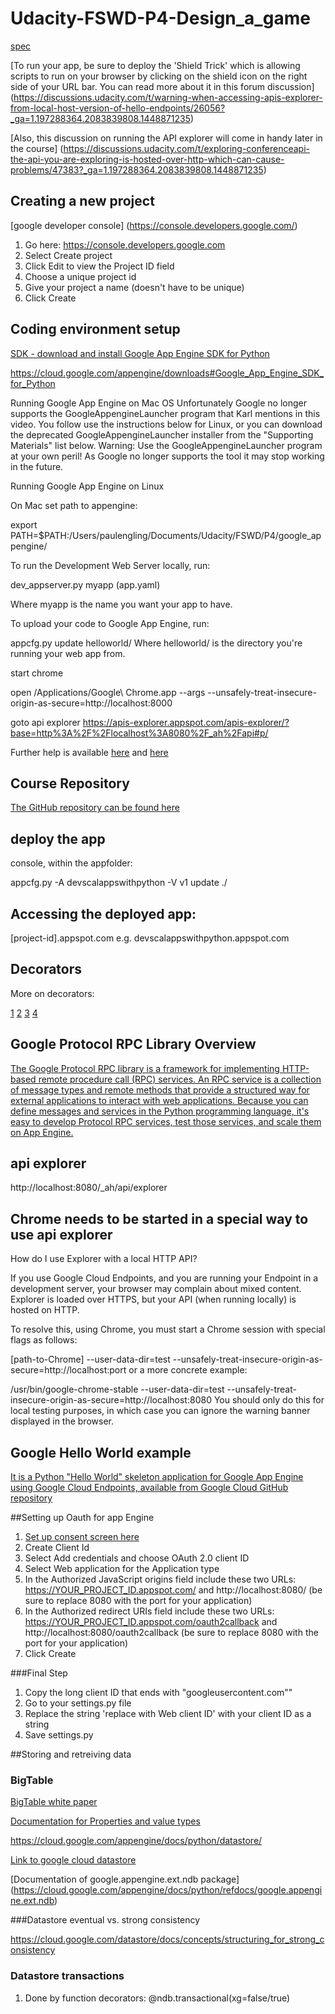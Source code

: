 # Udacity-FSWD-P4-Design_a_game

[spec](https://review.udacity.com/#!/rubrics/144/view)

[To run your app, be sure to deploy the 'Shield Trick' which is allowing scripts to run on your browser by clicking on the shield icon on the right side of your URL bar. You can read more about it in this forum discussion] (https://discussions.udacity.com/t/warning-when-accessing-apis-explorer-from-local-host-version-of-hello-endpoints/26056?_ga=1.197288364.2083839808.1448871235)

[Also, this discussion on running the API explorer will come in handy later in the course]
(https://discussions.udacity.com/t/exploring-conferenceapi-the-api-you-are-exploring-is-hosted-over-http-which-can-cause-problems/47383?_ga=1.197288364.2083839808.1448871235)


## Creating a new project

[google developer console]
(https://console.developers.google.com/)

1. Go here: https://console.developers.google.com
2. Select Create project
3. Click Edit to view the Project ID field
4. Choose a unique project id
5. Give your project a name (doesn't have to be unique)
6. Click Create

## Coding environment setup

[SDK - download and install Google App Engine SDK for Python](https://cloud.google.com/appengine/downloads)

https://cloud.google.com/appengine/downloads#Google_App_Engine_SDK_for_Python

Running Google App Engine on Mac OS
Unfortunately Google no longer supports the GoogleAppengineLauncher program that Karl mentions in this video. You follow use the instructions below for Linux, or you can download the deprecated GoogleAppengineLauncher installer from the "Supporting Materials" list below. Warning: Use the GoogleAppengineLauncher program at your own peril! As Google no longer supports the tool it may stop working in the future.

Running Google App Engine on Linux

On Mac set path to appengine:

export PATH=$PATH:/Users/paulengling/Documents/Udacity/FSWD/P4/google_appengine/

To run the Development Web Server locally, run:

dev_appserver.py myapp (app.yaml)

Where myapp is the name you want your app to have.

To upload your code to Google App Engine, run:

appcfg.py update helloworld/
Where helloworld/ is the directory you're running your web app from.

start chrome

open /Applications/Google\ Chrome.app --args  --unsafely-treat-insecure-origin-as-secure=http://localhost:8000

goto api explorer https://apis-explorer.appspot.com/apis-explorer/?base=http%3A%2F%2Flocalhost%3A8080%2F_ah%2Fapi#p/

Further help is available [here](https://developers.google.com/appengine/docs/python/tools/devserver) and [here](https://developers.google.com/appengine/docs/python/gettingstartedpython27/uploading)

## Course Repository

[The GitHub repository can be found here](https://github.com/udacity/ud858)

## deploy the app

console, within the appfolder:

appcfg.py -A devscalappswithpython -V v1 update ./


## Accessing the deployed app:

[project-id].appspot.com
e.g. devscalappswithpython.appspot.com

## Decorators

More on decorators:

[1](https://realpython.com/blog/python/primer-on-python-decorators/)
[2](http://www.learnpython.org/en/Decorators)
[3](https://www.python.org/dev/peps/pep-0318/)
[4](http://www.jeffknupp.com/blog/2013/11/29/improve-your-python-decorators-explained/)

## Google Protocol RPC Library Overview

[The Google Protocol RPC library is a framework for implementing HTTP-based remote procedure call (RPC) services. An RPC service is a collection of message types and remote methods that provide a structured way for external applications to interact with web applications. Because you can define messages and services in the Python programming language, it's easy to develop Protocol RPC services, test those services, and scale them on App Engine.](https://cloud.google.com/appengine/docs/python/tools/protorpc/)

## api explorer

http://localhost:8080/_ah/api/explorer

## Chrome needs to be started in a special way to use api explorer

How do I use Explorer with a local HTTP API?

If you use Google Cloud Endpoints, and you are running your Endpoint in a development server, your browser may complain about mixed content. Explorer is loaded over HTTPS, but your API (when running locally) is hosted on HTTP.

To resolve this, using Chrome, you must start a Chrome session with special flags as follows:

[path-to-Chrome] --user-data-dir=test --unsafely-treat-insecure-origin-as-secure=http://localhost:port
or a more concrete example:

 /usr/bin/google-chrome-stable --user-data-dir=test --unsafely-treat-insecure-origin-as-secure=http://localhost:8080
You should only do this for local testing purposes, in which case you can ignore the warning banner displayed in the browser.

## Google Hello World example

[It is a Python "Hello World" skeleton application for Google App Engine using Google Cloud Endpoints, available from Google Cloud GitHub repository](https://github.com/GoogleCloudPlatform/appengine-endpoints-helloendpoints-python)

##Setting up Oauth for app Engine

1. [Set up consent screen here](https://console.developers.google.com/apis/credentials/consent?project=devscalappswithpython)
2. Create Client Id
3. Select Add credentials and choose OAuth 2.0 client ID
4. Select Web application for the Application type
5. In the Authorized JavaScript origins field include these two URLs: https://YOUR_PROJECT_ID.appspot.com/ and http://localhost:8080/ (be sure to replace 8080 with the port for your application)
6. In the Authorized redirect URIs field include these two URLs: https://YOUR_PROJECT_ID.appspot.com/oauth2callback and http://localhost:8080/oauth2callback (be sure to replace 8080 with the port for your application)
7. Click Create

###Final Step
1. Copy the long client ID that ends with "googleusercontent.com""
2. Go to your settings.py file
3. Replace the string 'replace with Web client ID' with your client ID as a string
4. Save settings.py

##Storing and retreiving data

### BigTable

[BigTable white paper](http://research.google.com/archive/bigtable.html)

[Documentation for Properties and value types](https://cloud.google.com/appengine/docs/python/ndb/properties#types)

https://cloud.google.com/appengine/docs/python/datastore/

[Link to google cloud datastore](https://console.cloud.google.com/datastore)

[Documentation of google.appengine.ext.ndb package]
(https://cloud.google.com/appengine/docs/python/refdocs/google.appengine.ext.ndb)

###Datastore eventual vs. strong consistency

https://cloud.google.com/datastore/docs/concepts/structuring_for_strong_consistency

### Datastore transactions

1) Done by function decorators: @ndb.transactional(xg=false/true)
